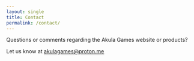 ```yaml
---
layout: single
title: Contact
permalink: /contact/
---
```


Questions or comments regarding the Akula Games website or products?

Let us know at akulagames@proton.me
